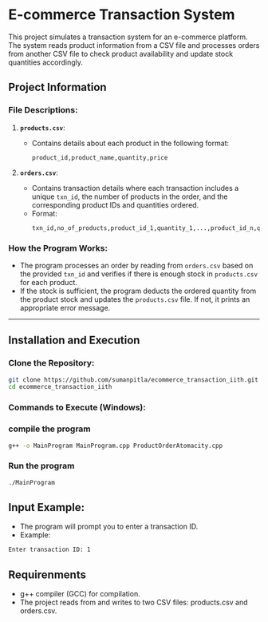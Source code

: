# E-commerce Transaction System

This project simulates a transaction system for an e-commerce platform. The system reads product information from a CSV file and processes orders from another CSV file to check product availability and update stock quantities accordingly.

## Project Information

### File Descriptions:

1. **`products.csv`**:
   - Contains details about each product in the following format:
     ```
     product_id,product_name,quantity,price
     ```

2. **`orders.csv`**:
   - Contains transaction details where each transaction includes a unique `txn_id`, the number of products in the order, and the corresponding product IDs and quantities ordered.
   - Format:
     ```
     txn_id,no_of_products,product_id_1,quantity_1,...,product_id_n,quantity_n
     ```

### How the Program Works:
- The program processes an order by reading from `orders.csv` based on the provided `txn_id` and verifies if there is enough stock in `products.csv` for each product.
- If the stock is sufficient, the program deducts the ordered quantity from the product stock and updates the `products.csv` file. If not, it prints an appropriate error message.

---

## Installation and Execution

### Clone the Repository:

```bash
git clone https://github.com/sumanpitla/ecommerce_transaction_iith.git
cd ecommerce_transaction_iith
```

### Commands to Execute (Windows):
### compile the program
```bash
g++ -o MainProgram MainProgram.cpp ProductOrderAtomacity.cpp

```
### Run the program
```bash
./MainProgram
```

## Input Example:
- The program will prompt you to enter a transaction ID.
- Example:
```bash
Enter transaction ID: 1
```
## Requirenments
- g++ compiler (GCC) for compilation.
- The project reads from and writes to two CSV files: products.csv and orders.csv.
